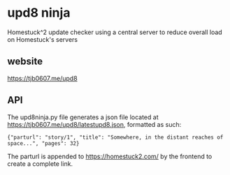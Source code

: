 # upd8 ninja

Homestuck^2 update checker using a central server to reduce overall load on Homestuck's servers

## website

https://tjb0607.me/upd8

## API

The upd8ninja.py file generates a json file located at https://tjb0607.me/upd8/latestupd8.json, formatted as such:

    {"parturl": "story/1", "title": "Somewhere, in the distant reaches of space...", "pages": 32}

The parturl is appended to https://homestuck2.com/ by the frontend to create a complete link.
